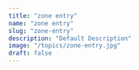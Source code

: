 ```yaml
---
title: "zone entry"
name: "zone entry"
slug: "zone-entry"
description: "Default Description"
image: "/topics/zone-entry.jpg"
draft: false
---
```

